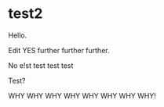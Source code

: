 # test2

Hello.

Edit YES further further further.

No e!st test test test

Test?

WHY WHY WHY WHY WHY WHY WHY WHY! 
